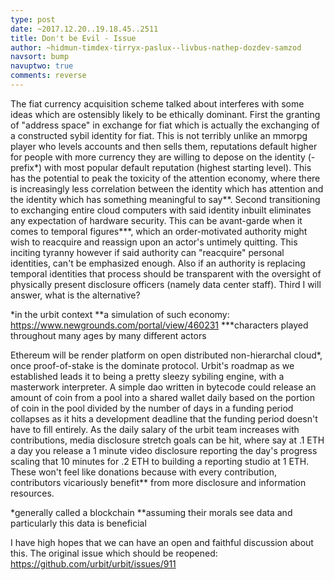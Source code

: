 ```yaml
---
type: post
date: ~2017.12.20..19.18.45..2511
title: Don't be Evil - Issue
author: ~hidmun-timdex-tirryx-paslux--livbus-nathep-dozdev-samzod
navsort: bump
navuptwo: true
comments: reverse
---
```


The fiat currency acquisition scheme talked about interferes with some ideas which are ostensibly likely to be ethically dominant. First the granting of "address space" in exchange for fiat which is actually the exchanging of a constructed sybil identity for fiat. This is not terribly unlike an mmorpg player who levels accounts and then sells them, reputations default higher for people with more currency they are willing to depose on the identity (-prefix*) with most popular default reputation (highest starting level). This has the potential to peak the toxicity of the attention economy, where there is increasingly less correlation between the identity which has attention and the identity which has something meaningful to say**. Second transitioning to exchanging entire cloud computers with said identity inbuilt eliminates any expectation of hardware security. This can be avant-garde when it comes to temporal figures***, which an order-motivated authority might wish to reacquire and reassign upon an actor's untimely quitting. This inciting tyranny however if said authority can "reacquire" personal identities, can't be emphasized enough. Also if an authority is replacing temporal identities that process should be transparent with the oversight of physically present disclosure officers (namely data center staff). Third I will answer, what is the alternative?

*in the urbit context
**a simulation of such economy: https://www.newgrounds.com/portal/view/460231
***characters played throughout many ages by many different actors

Ethereum will be render platform on open distributed non-hierarchal cloud*, once proof-of-stake is the dominate protocol. Urbit's roadmap as we established leads it to being a pretty sleezy sybiling engine, with a masterwork interpreter. A simple dao written in bytecode could release an amount of coin from a pool into a shared wallet daily based on the portion of coin in the pool divided by the number of days in a funding period collapses as it hits a development deadline that the funding period doesn't have to fill entirely. As the daily salary of the urbit team increases with contributions, media disclosure stretch goals can be hit, where say at .1 ETH a day you release a 1 minute video disclosure reporting the day's progress scaling that 10 minutes for .2 ETH to building a reporting studio at 1 ETH. These won't feel like donations because with every contribution, contributors vicariously benefit** from more disclosure and information resources.

*generally called a blockchain
**assuming their morals see data and particularly this data is beneficial

I have high hopes that we can have an open and faithful discussion about this.
The original issue which should be reopened: https://github.com/urbit/urbit/issues/911
